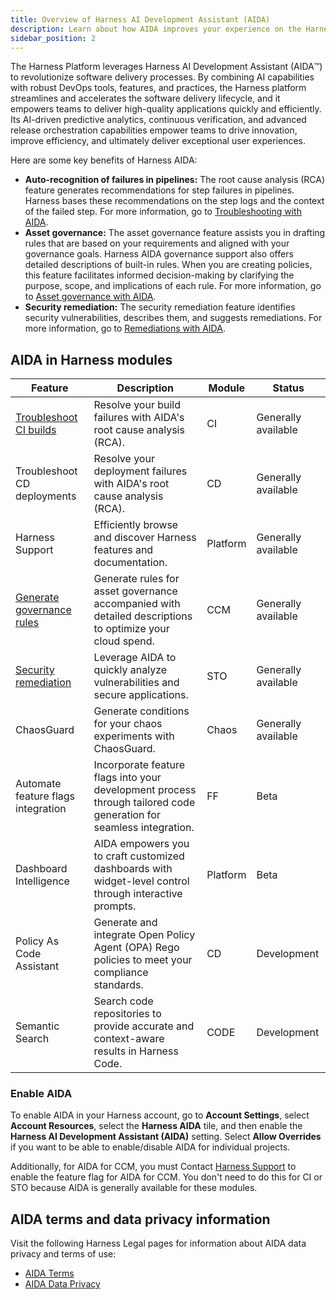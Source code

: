 ```yaml
---
title: Overview of Harness AI Development Assistant (AIDA)
description: Learn about how AIDA improves your experience on the Harness platform.
sidebar_position: 2
---
```


<!-- :::info important
Currently, AIDA for CCM is a beta feature that is behind the feature flags `CCM_GOVERNANCE_GENAI_ENABLE`. Contact [Harness Support](mailto:support@harness.io) to enable this feature.

AIDA is generally available for CI and STO.

::: -->

The Harness Platform leverages Harness AI Development Assistant (AIDA:tm:) to revolutionize software delivery processes. By combining AI capabilities with robust DevOps tools, features, and practices, the Harness platform streamlines and accelerates the software delivery lifecycle, and it empowers teams to deliver high-quality applications quickly and efficiently. Its AI-driven predictive analytics, continuous verification, and advanced release orchestration capabilities empower teams to drive innovation, improve efficiency, and ultimately deliver exceptional user experiences.

Here are some key benefits of Harness AIDA:

- **Auto-recognition of failures in pipelines:** The root cause analysis (RCA) feature generates recommendations for step failures in pipelines. Harness bases these recommendations on the step logs and the context of the failed step. For more information, go to [Troubleshooting with AIDA](/docs/continuous-integration/troubleshoot-ci/aida).
- **Asset governance:** The asset governance feature assists you in drafting rules that are based on your requirements and aligned with your governance goals. Harness AIDA governance support also offers detailed descriptions of built-in rules. When you are creating policies, this feature facilitates informed decision-making by clarifying the purpose, scope, and implications of each rule. For more information, go to [Asset governance with AIDA](/docs/category/harness-aida-for-asset-governance).
- **Security remediation:** The security remediation feature identifies security vulnerabilities, describes them, and suggests remediations. For more information, go to [Remediations with AIDA](/docs/security-testing-orchestration/use-sto/view-and-troubleshoot-vulnerabilities/ai-based-remediations).

## AIDA in Harness modules

| Feature                                                                                                                          | Description                                                                                                        | Module   | Status              |
| -------------------------------------------------------------------------------------------------------------------------------- | ------------------------------------------------------------------------------------------------------------------ | -------- | ------------------- |
| [Troubleshoot CI builds](/docs/continuous-integration/troubleshoot-ci/aida)                                                      | Resolve your build failures with AIDA's root cause analysis (RCA).                                                 | CI       | Generally available |
| Troubleshoot CD deployments                                                                                                      | Resolve your deployment failures with AIDA's root cause analysis (RCA).                                                 | CD       | Generally available |
| Harness Support                                                                                                      |  Efficiently browse and discover Harness features and documentation.                                         | Platform       | Generally available |
| [Generate governance rules](/docs/category/harness-aida-for-asset-governance)                                                    | Generate rules for asset governance accompanied with detailed descriptions to optimize your cloud spend.           | CCM      | Generally available |
| [Security remediation](/docs/security-testing-orchestration/use-sto/view-and-troubleshoot-vulnerabilities/ai-based-remediations) | Leverage AIDA to quickly analyze vulnerabilities and secure applications.                                          | STO      | Generally available |
| ChaosGuard                                                                                                                       | Generate conditions for your chaos experiments with ChaosGuard.                                                    | Chaos    | Generally available |
| Automate feature flags integration                                                                                               | Incorporate feature flags into your development process through tailored code generation for seamless integration. | FF       | Beta                |
| Dashboard Intelligence                                                                                                           | AIDA empowers you to craft customized dashboards with widget-level control through interactive prompts.            | Platform | Beta                |
| Policy As Code Assistant                                                                                                         | Generate and integrate Open Policy Agent (OPA) Rego policies to meet your compliance standards.                    | CD       | Development         |
| Semantic Search                                                                                                                  | Search code repositories to provide accurate and context-aware results in Harness Code.                            | CODE     | Development         |

<!-- Currently, AIDA is available for CCM, CI, and STO. -->

<!-- To learn more about the AI capabilities in Harness, go to each module's AIDA documentation:

- CCM: [Asset governance with AIDA](/docs/category/harness-aida-for-asset-governance).
- CI: [Troubleshooting with AIDA](/docs/continuous-integration/troubleshoot-ci/aida).
- STO: [Remediations with AIDA](/docs/security-testing-orchestration/use-sto/view-and-troubleshoot-vulnerabilities/ai-based-remediations). -->

### Enable AIDA

To enable AIDA in your Harness account, go to **Account Settings**, select **Account Resources**, select the **Harness AIDA** tile, and then enable the **Harness AI Development Assistant (AIDA)** setting. Select **Allow Overrides** if you want to be able to enable/disable AIDA for individual projects.

Additionally, for AIDA for CCM, you must Contact [Harness Support](mailto:support@harness.io) to enable the feature flag for AIDA for CCM. You don't need to do this for CI or STO because AIDA is generally available for these modules.


## AIDA terms and data privacy information

Visit the following Harness Legal pages for information about AIDA data privacy and terms of use:

- [AIDA Terms](https://www.harness.io/legal/aida-terms)
- [AIDA Data Privacy](https://www.harness.io/legal/aida-privacy)
